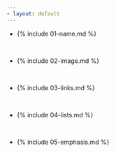 ```yaml
---
- layout: default
---
```


- {% include 01-name.md %}

<br>

- {% include 02-image.md %}

<br>

- {% include 03-links.md %}

<br>

- {% include 04-lists.md %}

<br>

- {% include 05-emphasis.md %}
